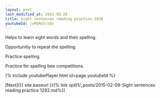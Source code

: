 ```yaml
---
layout: post
last_modified_at: 2021-03-29
title: Sight sentences reading practice 1020
youtubeId: jvMGRUtcVOc
---
```

 
 
Helps to learn sight words and their spelling.

Opportunitiy to repeat the spelling. 

Practice spelling. 
 
Practice for spelling bee competitions. 
 
{% include youtubePlayer.html id=page.youtubeId %}
 
 

[Next]({{ site.baseurl }}{% link  split1/_posts/2015-02-09-Sight sentences reading practice 1292.md%})
 
